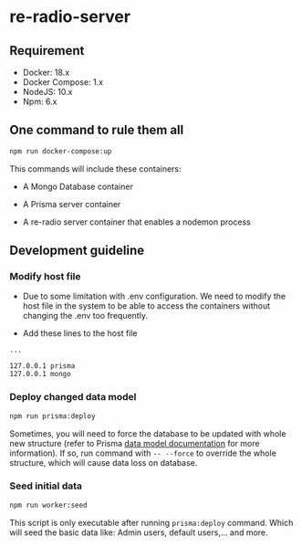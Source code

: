 # re-radio-server

## Requirement

* Docker: 18.x
* Docker Compose: 1.x
* NodeJS: 10.x
* Npm: 6.x

## One command to rule them all

```sh
npm run docker-compose:up
```

This commands will include these containers:

* A Mongo Database container

* A Prisma server container

* A re-radio server container that enables a nodemon process

## Development guideline

### Modify host file

* Due to some limitation with .env configuration. We need to modify the host file in the system to be able to access the containers without changing the .env too frequently.

* Add these lines to the host file

```text
...

127.0.0.1 prisma
127.0.0.1 mongo
```

### Deploy changed data model

```sh
npm run prisma:deploy
```

Sometimes, you will need to force the database to be updated with whole new structure (refer to Prisma [data model documentation](https://www.prisma.io/docs/datamodel-and-migrations/datamodel-MONGO-knun/) for more information). If so, run command with `-- --force` to override the whole structure, which will cause data loss on database.

### Seed initial data

```sh
npm run worker:seed
```

This script is only executable after running `prisma:deploy` command. Which will seed the basic data like: Admin users, default users,... and more.
